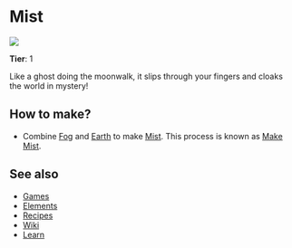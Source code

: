 # Mist

![](/wiki/images/item.mist.png)

**Tier**: 1

Like a ghost doing the moonwalk, it slips through your fingers and cloaks the world in mystery!

## How to make?

* Combine [Fog](/wiki/elements/fog) and [Earth](/wiki/elements/earth) to make [Mist](/wiki/elements/mist). This process is known as [Make Mist](/wiki/recipes/make-mist).

## See also

* [Games](/wiki/games)
* [Elements](/wiki/elements)
* [Recipes](/wiki/recipes)
* [Wiki](/wiki/index)
* [Learn](/learn/index)